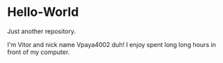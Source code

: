 # Hello-World

Just another repository.

I'm Vitor and nick name Vpaya4002 duh!
I enjoy spent long long hours in front of my computer. 
